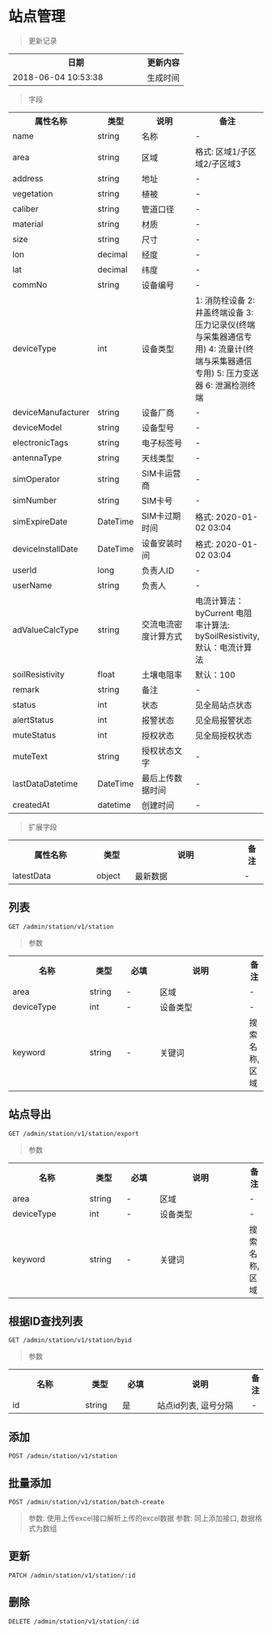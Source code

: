 # 站点管理

> 更新记录

<table>
    <tr>
        <th style="width:250px;">日期</th>
        <th>更新内容</th>
    </tr>
    <tr>
        <td>2018-06-04 10:53:38</td>
        <td>生成时间</td>
    </tr>
</table>

> 字段

<table>
    <tr>
        <th style="width:150px;">属性名称</th>
        <th style="width:60px;">类型</th>
        <th style="width:200px;">说明</th>
        <th>备注</th>
    </tr>
    <tr>
        <td>name</td>
        <td>string</td>
        <td>名称</td>
        <td>-</td>
    </tr>
    <tr>
        <td>area</td>
        <td>string</td>
        <td>区域</td>
        <td>格式: 区域1/子区域2/子区域3</td>
    </tr>
    <tr>
        <td>address</td>
        <td>string</td>
        <td>地址</td>
        <td>-</td>
    </tr>
    <tr>
        <td>vegetation</td>
        <td>string</td>
        <td>植被</td>
        <td>-</td>
    </tr>
    <tr>
        <td>caliber</td>
        <td>string</td>
        <td>管道口径</td>
        <td>-</td>
    </tr>
    <tr>
        <td>material</td>
        <td>string</td>
        <td>材质</td>
        <td>-</td>
    </tr>
    <tr>
        <td>size</td>
        <td>string</td>
        <td>尺寸</td>
        <td>-</td>
    </tr>
    <tr>
        <td>lon</td>
        <td>decimal</td>
        <td>经度</td>
        <td>-</td>
    </tr>
    <tr>
        <td>lat</td>
        <td>decimal</td>
        <td>纬度</td>
        <td>-</td>
    </tr>
    <tr>
        <td>commNo</td>
        <td>string</td>
        <td>设备编号</td>
        <td>-</td>
    </tr>
    <tr>
        <td>deviceType</td>
        <td>int</td>
        <td>设备类型</td>
        <td>1: 消防栓设备 2: 井盖终端设备 3: 压力记录仪(终端与采集器通信专用) 4: 流量计(终端与采集器通信专用) 5: 压力变送器 6: 泄漏检测终端</td>
    </tr>
    <tr>
        <td>deviceManufacturer</td>
        <td>string</td>
        <td>设备厂商</td>
        <td>-</td>
    </tr>
    <tr>
        <td>deviceModel</td>
        <td>string</td>
        <td>设备型号</td>
        <td>-</td>
    </tr>
    <tr>
        <td>electronicTags</td>
        <td>string</td>
        <td>电子标签号</td>
        <td>-</td>
    </tr>
    <tr>
        <td>antennaType</td>
        <td>string</td>
        <td>天线类型</td>
        <td>-</td>
    </tr>
    <tr>
        <td>simOperator</td>
        <td>string</td>
        <td>SIM卡运营商</td>
        <td>-</td>
    </tr>
    <tr>
        <td>simNumber</td>
        <td>string</td>
        <td>SIM卡号</td>
        <td>-</td>
    </tr>
    <tr>
        <td>simExpireDate</td>
        <td>DateTime</td>
        <td>SIM卡过期时间</td>
        <td>格式: 2020-01-02 03:04</td>
    </tr>
    <tr>
        <td>deviceInstallDate</td>
        <td>DateTime</td>
        <td>设备安装时间</td>
        <td>格式: 2020-01-02 03:04</td>
    </tr>
    <tr>
        <td>userId</td>
        <td>long</td>
        <td>负责人ID</td>
        <td>-</td>
    </tr>
    <tr>
        <td>userName</td>
        <td>string</td>
        <td>负责人</td>
        <td>-</td>
    </tr>
    <tr>
        <td>adValueCalcType</td>
        <td>string</td>
        <td>交流电流密度计算方式</td>
        <td>电流计算法：byCurrent 电阻率计算法: bySoilResistivity, 默认：电流计算法</td>
    </tr>
    <tr>
        <td>soilResistivity</td>
        <td>float</td>
        <td>土壤电阻率</td>
        <td>默认：100</td>
    </tr>
    <tr>
        <td>remark</td>
        <td>string</td>
        <td>备注</td>
        <td>-</td>
    </tr>
    <tr>
        <td>status</td>
        <td>int</td>
        <td>状态</td>
        <td>见全局站点状态</td>
    </tr>
    <tr>
        <td>alertStatus</td>
        <td>int</td>
        <td>报警状态</td>
        <td>见全局报警状态</td>
    </tr>
    <tr>
        <td>muteStatus</td>
        <td>int</td>
        <td>授权状态</td>
        <td>见全局授权状态</td>
    </tr>
    <tr>
        <td>muteText</td>
        <td>string</td>
        <td>授权状态文字</td>
        <td>-</td>
    </tr>
    <tr>
        <td>lastDataDatetime</td>
        <td>DateTime</td>
        <td>最后上传数据时间</td>
        <td>-</td>
    </tr>
    <tr>
        <td>createdAt</td>
        <td>datetime</td>
        <td>创建时间</td>
        <td>-</td>
    </tr>   
</table>

> 扩展字段
<table>
    <tr>
        <th style="width:150px;">属性名称</th>
        <th style="width:60px;">类型</th>
        <th style="width:200px;">说明</th>
        <th>备注</th>
    </tr>
    <tr>
        <td>latestData</td>
        <td>object</td>
        <td>最新数据</td>
        <td>-</td>
    </tr>
</table>

## 列表

```
GET /admin/station/v1/station
```

> 参数
<table>
    <tr>
        <th style="width:150px;">名称</th>
        <th style="width:60px;">类型</th>
        <th style="width:60px;">必填</th>
        <th style="width:200px;">说明</th>
        <th>备注</th>
    </tr>
    <tr>
        <td>area</td>
        <td>string</td>
        <td>-</td>
        <td>区域</td>
        <td>-</td>
    </tr>
    <tr>
        <td>deviceType</td>
        <td>int</td>
        <td>-</td>
        <td>设备类型</td>
        <td>-</td>
    </tr>
    <tr>
        <td>keyword</td>
        <td>string</td>
        <td>-</td>
        <td>关键词</td>
        <td>搜索名称,区域</td>
    </tr>
</table>

## 站点导出

```
GET /admin/station/v1/station/export
```

> 参数
<table>
    <tr>
        <th style="width:150px;">名称</th>
        <th style="width:60px;">类型</th>
        <th style="width:60px;">必填</th>
        <th style="width:200px;">说明</th>
        <th>备注</th>
    </tr>
    <tr>
        <td>area</td>
        <td>string</td>
        <td>-</td>
        <td>区域</td>
        <td>-</td>
    </tr>
    <tr>
        <td>deviceType</td>
        <td>int</td>
        <td>-</td>
        <td>设备类型</td>
        <td>-</td>
    </tr>
    <tr>
        <td>keyword</td>
        <td>string</td>
        <td>-</td>
        <td>关键词</td>
        <td>搜索名称,区域</td>
    </tr>
</table>

## 根据ID查找列表

```
GET /admin/station/v1/station/byid
```

> 参数
<table>
    <tr>
        <th style="width:150px;">名称</th>
        <th style="width:60px;">类型</th>
        <th style="width:60px;">必填</th>
        <th style="width:200px;">说明</th>
        <th>备注</th>
    </tr>
    <tr>
        <td>id</td>
        <td>string</td>
        <td>是</td>
        <td>站点id列表, 逗号分隔</td>
        <td>-</td>
    </tr>
</table>

## 添加

```
POST /admin/station/v1/station
```

## 批量添加

```
POST /admin/station/v1/station/batch-create
```

> 参数: 使用上传excel接口解析上传的excel数据
> 参数: 同上添加接口, 数据格式为数组

## 更新

```
PATCH /admin/station/v1/station/:id
```

## 删除

```
DELETE /admin/station/v1/station/:id
```
